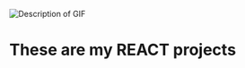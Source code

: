 ![Description of GIF](https://i.pinimg.com/originals/d3/6b/59/d36b59ad23274f9b31c0597017432d76.gif)

<h1>These are my REACT projects </h1>

